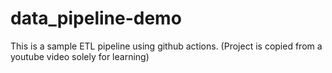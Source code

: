# data_pipeline-demo
This is a sample ETL pipeline using github actions. (Project is copied from a youtube video solely for learning)
